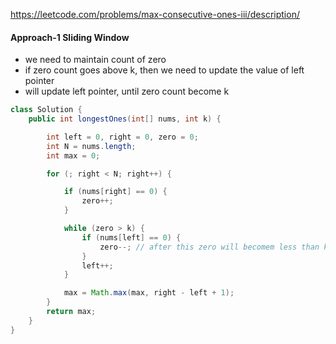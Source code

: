 https://leetcode.com/problems/max-consecutive-ones-iii/description/

#### Approach-1 Sliding Window

* we need to maintain count of zero
* if zero count goes above k, then we need to update the value of left pointer
* will update left pointer, until zero count become k

```java
class Solution {
    public int longestOnes(int[] nums, int k) {

        int left = 0, right = 0, zero = 0;
        int N = nums.length;
        int max = 0;

        for (; right < N; right++) {

            if (nums[right] == 0) {
                zero++;
            }

            while (zero > k) {
                if (nums[left] == 0) {
                    zero--; // after this zero will becomem less than k
                }
                left++;
            }

            max = Math.max(max, right - left + 1);
        }
        return max;
    }
}
```